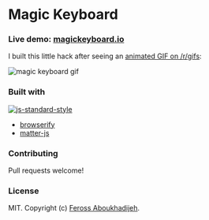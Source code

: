 # Magic Keyboard

### Live demo: [magickeyboard.io](http://magickeyboard.io)

I built this little hack after seeing an [animated GIF on /r/gifs](https://www.reddit.com/r/gifs/comments/3t5ssx/magic_keyboard/):

![magic keyboard gif](static/magic-keyboard.gif)

### Built with

[![js-standard-style](https://cdn.rawgit.com/feross/standard/master/badge.svg)](https://github.com/feross/standard)

- [browserify](http://browserify.org/)
- [matter-js](http://brm.io/matter-js/)

### Contributing

Pull requests welcome!

### License

MIT. Copyright (c) [Feross Aboukhadijeh](http://feross.org).
